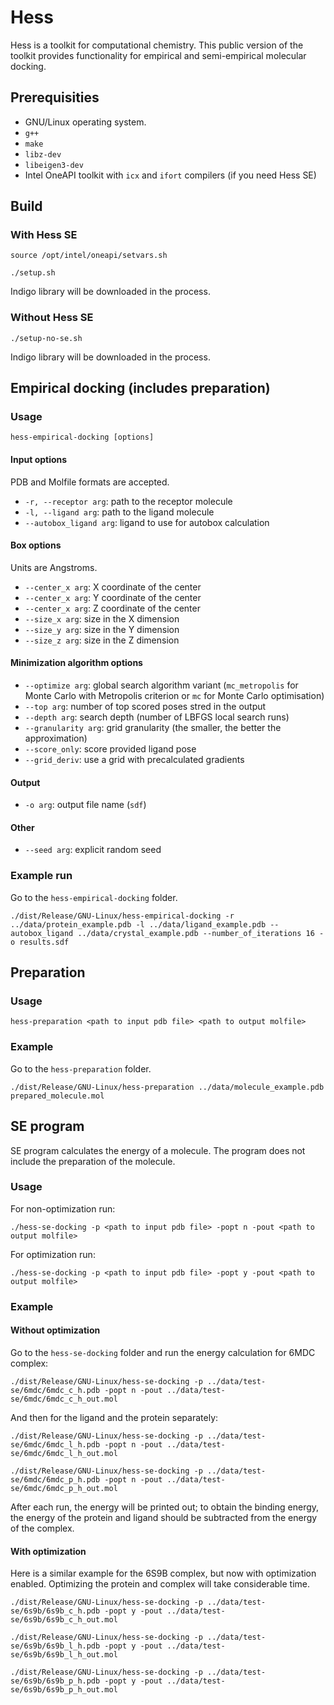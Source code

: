 # Hess

Hess is a toolkit for computational chemistry. This public version of
the toolkit provides functionality for empirical and semi-empirical
molecular docking.

## Prerequisities

* GNU/Linux operating system.
* `g++`
* `make`
* `libz-dev`
* `libeigen3-dev`
* Intel OneAPI toolkit with `icx` and `ifort` compilers (if you need Hess SE)

## Build

### With Hess SE

```
source /opt/intel/oneapi/setvars.sh

./setup.sh
```

Indigo library will be downloaded in the process.

### Without Hess SE

```
./setup-no-se.sh
```

Indigo library will be downloaded in the process.

## Empirical docking (includes preparation)

### Usage

```
hess-empirical-docking [options]
```

#### Input options 

PDB and Molfile formats are accepted.

- `-r, --receptor arg`:  path to the receptor molecule
- `-l, --ligand arg`: path to the ligand molecule
- `--autobox_ligand arg`: ligand to use for autobox calculation

#### Box options

Units are Angstroms.

- `--center_x arg`:                X coordinate of the center
- `--center_x arg`:                Y coordinate of the center
- `--center_x arg`:                Z coordinate of the center 
- `--size_x arg`:                  size in the X dimension
- `--size_y arg`:                  size in the Y dimension
- `--size_z arg`:                  size in the Z dimension

#### Minimization algorithm options

- `--optimize arg`:                global search algorithm variant (`mc_metropolis` for Monte Carlo with Metropolis criterion or `mc` for Monte Carlo optimisation) 
- `--top arg`:                     number of top scored poses stred in the output
- `--depth arg`:                   search depth (number of LBFGS local search runs)
- `--granularity arg`:             grid granularity (the smaller, the better the approximation)
- `--score_only`:                  score provided ligand pose
- `--grid_deriv`:                  use a grid with precalculated gradients

#### Output

- `-o arg`:                        output file name (`sdf`)

#### Other

- `--seed arg`:                    explicit random seed

### Example run

Go to the `hess-empirical-docking` folder.

```
./dist/Release/GNU-Linux/hess-empirical-docking -r ../data/protein_example.pdb -l ../data/ligand_example.pdb --autobox_ligand ../data/crystal_example.pdb --number_of_iterations 16 -o results.sdf
```

## Preparation

### Usage

```
hess-preparation <path to input pdb file> <path to output molfile>
```

### Example

Go to the `hess-preparation` folder.

`./dist/Release/GNU-Linux/hess-preparation ../data/molecule_example.pdb prepared_molecule.mol`

## SE program

SE program calculates the energy of a molecule. The program does not include the preparation of the molecule.

### Usage

For non-optimization run:

```
./hess-se-docking -p <path to input pdb file> -popt n -pout <path to output molfile>
```

For optimization run:

```
./hess-se-docking -p <path to input pdb file> -popt y -pout <path to output molfile>
```

### Example

#### Without optimization

Go to the `hess-se-docking` folder and run the energy calculation for 6MDC complex:

```
./dist/Release/GNU-Linux/hess-se-docking -p ../data/test-se/6mdc/6mdc_c_h.pdb -popt n -pout ../data/test-se/6mdc/6mdc_c_h_out.mol
```

And then for the ligand and the protein separately:

```
./dist/Release/GNU-Linux/hess-se-docking -p ../data/test-se/6mdc/6mdc_l_h.pdb -popt n -pout ../data/test-se/6mdc/6mdc_l_h_out.mol

./dist/Release/GNU-Linux/hess-se-docking -p ../data/test-se/6mdc/6mdc_p_h.pdb -popt n -pout ../data/test-se/6mdc/6mdc_p_h_out.mol
```

After each run, the energy will be printed out; to obtain the binding energy, the energy of the protein and ligand should be subtracted from the energy of the complex.

#### With optimization

Here is a similar example for the 6S9B complex, but now with optimization enabled. Optimizing the protein and complex will take considerable time.

```
./dist/Release/GNU-Linux/hess-se-docking -p ../data/test-se/6s9b/6s9b_c_h.pdb -popt y -pout ../data/test-se/6s9b/6s9b_c_h_out.mol

./dist/Release/GNU-Linux/hess-se-docking -p ../data/test-se/6s9b/6s9b_l_h.pdb -popt y -pout ../data/test-se/6s9b/6s9b_l_h_out.mol

./dist/Release/GNU-Linux/hess-se-docking -p ../data/test-se/6s9b/6s9b_p_h.pdb -popt y -pout ../data/test-se/6s9b/6s9b_p_h_out.mol
```
